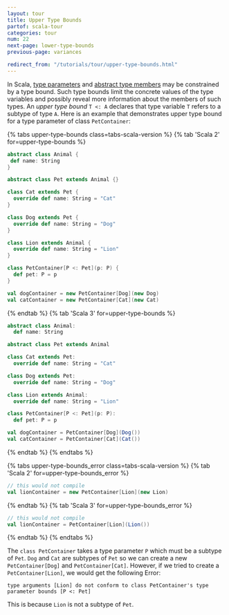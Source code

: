 ```yaml
---
layout: tour
title: Upper Type Bounds
partof: scala-tour
categories: tour
num: 22
next-page: lower-type-bounds
previous-page: variances

redirect_from: "/tutorials/tour/upper-type-bounds.html"
---
```


In Scala, [type parameters](generic-classes.html) and [abstract type members](abstract-type-members.html) may be constrained by a type bound. Such type bounds limit the concrete values of the type variables and possibly reveal more information about the members of such types. An _upper type bound_ `T <: A` declares that type variable `T` refers to a subtype of type `A`.
Here is an example that demonstrates upper type bound for a type parameter of class `PetContainer`:

{% tabs upper-type-bounds class=tabs-scala-version %}
{% tab 'Scala 2' for=upper-type-bounds %}
```scala mdoc
abstract class Animal {
 def name: String
}

abstract class Pet extends Animal {}

class Cat extends Pet {
  override def name: String = "Cat"
}

class Dog extends Pet {
  override def name: String = "Dog"
}

class Lion extends Animal {
  override def name: String = "Lion"
}

class PetContainer[P <: Pet](p: P) {
  def pet: P = p
}

val dogContainer = new PetContainer[Dog](new Dog)
val catContainer = new PetContainer[Cat](new Cat)
```
{% endtab %}
{% tab 'Scala 3' for=upper-type-bounds %}
```scala
abstract class Animal:
  def name: String

abstract class Pet extends Animal

class Cat extends Pet:
  override def name: String = "Cat"

class Dog extends Pet:
  override def name: String = "Dog"

class Lion extends Animal:
  override def name: String = "Lion"

class PetContainer[P <: Pet](p: P):
  def pet: P = p

val dogContainer = PetContainer[Dog](Dog())
val catContainer = PetContainer[Cat](Cat())
```
{% endtab %}
{% endtabs %}

{% tabs upper-type-bounds_error class=tabs-scala-version %}
{% tab 'Scala 2' for=upper-type-bounds_error %}
```scala mdoc:fail
// this would not compile
val lionContainer = new PetContainer[Lion](new Lion)
```
{% endtab %}
{% tab 'Scala 3' for=upper-type-bounds_error %}
```scala
// this would not compile
val lionContainer = PetContainer[Lion](Lion())
```
{% endtab %}
{% endtabs %}

The `class PetContainer` takes a type parameter `P` which must be a subtype of `Pet`. `Dog` and `Cat` are subtypes of `Pet` so we can create a new `PetContainer[Dog]` and `PetContainer[Cat]`. However, if we tried to create a `PetContainer[Lion]`, we would get the following Error:

`type arguments [Lion] do not conform to class PetContainer's type parameter bounds [P <: Pet]`

This is because `Lion` is not a subtype of `Pet`.
